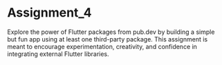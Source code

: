 # Assignment_4
Explore the power of Flutter packages from pub.dev by building a simple but fun app using at least one third-party package. This assignment is meant to encourage experimentation, creativity, and confidence in integrating external Flutter libraries.
